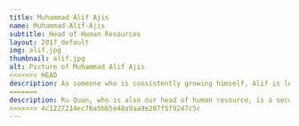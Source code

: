 ```yaml
---
title: Muhammad Alif Ajis
name: Muhammad-Alif-Ajis
subtitle: Head of Human Resources
layout: 2017_default
img: alif.jpg
thumbnail: alif.jpg
alt: Picture of Muhammad Alif Ajis
<<<<<<< HEAD
description: As someone who is consistently growing himself, Alif is looking forward to work in a dynamic environment that offers various challenges and new exposure. His strengths lie on his communication and leadership skills that are essential for his position as the Head of Human Resources. Back during his college years, he was appointed as part of the Student Representative Council.
=======
description: Ru Quan, who is also our head of human resource, is a second year undergraduate who is pursuing BSc (Hons) Architecture in the University of Bath. He joined MSTC with the strong belief that it will be a great platform to learn and to share as well as to work with a team of talented people across different time zones. He is passionate in issues on education and ways of building the environment. With his skills and experiences in various events such as the University of Bath’s Architecture and Civil Engineering Society and Taylor’s College Classroom Xperience (CXP), he hopes to redefine what a student conference can be and brings impact by inspiring others with new perspectives and ideas.
>>>>>>> 4c1227214ec76a5bb5e48a9aa9e287f5f9247c5c
---
```


